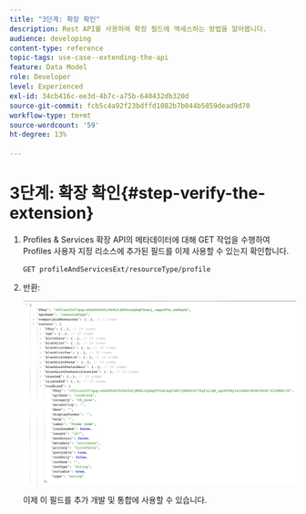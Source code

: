 ```yaml
---
title: "3단계: 확장 확인"
description: Rest API를 사용하여 확장 필드에 액세스하는 방법을 알아봅니다.
audience: developing
content-type: reference
topic-tags: use-case--extending-the-api
feature: Data Model
role: Developer
level: Experienced
exl-id: 34cb416c-ee3d-4b7c-a75b-640432db320d
source-git-commit: fcb5c4a92f23bdffd1082b7b044b5859dead9d70
workflow-type: tm+mt
source-wordcount: '59'
ht-degree: 13%

---
```


# 3단계: 확장 확인{#step-verify-the-extension}

1. Profiles &amp; Services 확장 API의 메타데이터에 대해 GET 작업을 수행하여 Profiles 사용자 지정 리소스에 추가된 필드를 이제 사용할 수 있는지 확인합니다.

   ```
   GET profileAndServicesExt/resourceType/profile
   ```

1. 반환:

   ![](assets/extendpandsapiview.png)

   이제 이 필드를 추가 개발 및 통합에 사용할 수 있습니다.
